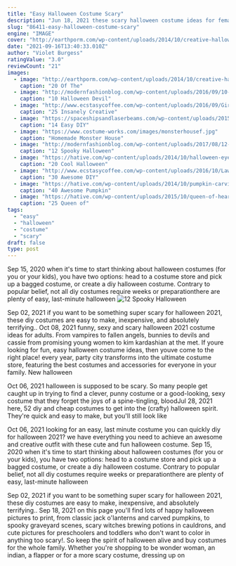 ```yaml
---
title: "Easy Halloween Costume Scary"
description: "Jun 18, 2021 these scary halloween costume ideas for females, males, teens and couples will creep out everyone. From monsters, witches and zombies to your favorite horror movie villains, these scary costume"
slug: "86411-easy-halloween-costume-scary"
engine: "IMAGE"
cover: "http://earthporm.com/wp-content/uploads/2014/10/creative-halloween-make-up-ideas-6__605.jpg"
date: "2021-09-16T13:40:33.010Z"
author: "Violet Burgess"
ratingValue: "3.0"
reviewCount: "21"
images:
  - image: "http://earthporm.com/wp-content/uploads/2014/10/creative-halloween-make-up-ideas-6__605.jpg"
    caption: "20 Of The"
  - image: "http://modernfashionblog.com/wp-content/uploads/2016/09/10-Halloween-Devil-Makeup-Ideas-For-Girls-Women-2016-2.jpg"
    caption: "10 Halloween Devil"
  - image: "http://www.ecstasycoffee.com/wp-content/uploads/2016/09/Girls-Halloween-Costumes-17.jpg"
    caption: "25 Insanely Creative"
  - image: "https://spaceshipsandlaserbeams.com/wp-content/uploads/2015/09/halloween-craft-ideas-1.jpg"
    caption: "14 Easy DIY"
  - image: "https://www.costume-works.com/images/monsterhousef.jpg"
    caption: "Homemade Monster House"
  - image: "http://modernfashionblog.com/wp-content/uploads/2017/08/12-Spooky-Halloween-Devil-Makeup-Ideas-For-Girls-Women-2017-8.jpg"
    caption: "12 Spooky Halloween"
  - image: "https://hative.com/wp-content/uploads/2014/10/halloween-eye-makeup/13-halloween-eye-makeup-ideas.jpg"
    caption: "20 Cool Halloween"
  - image: "http://www.ecstasycoffee.com/wp-content/uploads/2016/10/Lawn-Ghosts.jpg"
    caption: "30 Awesome DIY"
  - image: "https://hative.com/wp-content/uploads/2014/10/pumpkin-carving-ideas/35-witchy-pumpkin.jpg"
    caption: "40 Awesome Pumpkin"
  - image: "https://hative.com/wp-content/uploads/2015/10/queen-of-hearts-costume-ideas/1-17-queen-of-hearts-costume-ideas-and-diy-tutorials.jpg"
    caption: "25 Queen of"
tags:
  - "easy"
  - "halloween"
  - "costume"
  - "scary"
draft: false
type: post
---
```


Sep 15, 2020 when it's time to start thinking about halloween costumes (for you or your kids), you have two options: head to a costume store and pick up a bagged costume, or create a diy halloween costume. Contrary to popular belief, not all diy costumes require weeks or preparationthere are plenty of easy, last-minute halloween
![12 Spooky Halloween](http://modernfashionblog.com/wp-content/uploads/2017/08/12-Spooky-Halloween-Devil-Makeup-Ideas-For-Girls-Women-2017-8.jpg "12 Spooky Halloween")

Sep 02, 2021 if you want to be something super scary for halloween 2021, these diy costumes are easy to make, inexpensive, and absolutely terrifying.. Oct 08, 2021 funny, sexy and scary halloween 2021 costume ideas for adults. From vampires to fallen angels, bunnies to devils and cassie from promising young women to kim kardashian at the met. If youre looking for fun, easy halloween costume ideas, then youve come to the right place! every year, party city transforms into the ultimate costume store, featuring the best costumes and accessories for everyone in your family. New halloween
<!--inArticleAds-->

<!--galleryOne-->

Oct 06, 2021 halloween is supposed to be scary. So many people get caught up in trying to find a clever, punny costume or a good-looking, sexy costume that they forget the joys of a spine-tingling, bloodJul 28, 2021 here, 52 diy and cheap costumes to get into the (crafty) halloween spirit. They're quick and easy to make, but you'll still look like
<!--inArticleAds-->

<!--galleryTwo-->

Oct 06, 2021 looking for an easy, last minute costume you can quickly diy for halloween 2021? we have everything you need to achieve an awesome and creative outfit with these cute and fun halloween costume. Sep 15, 2020 when it's time to start thinking about halloween costumes (for you or your kids), you have two options: head to a costume store and pick up a bagged costume, or create a diy halloween costume. Contrary to popular belief, not all diy costumes require weeks or preparationthere are plenty of easy, last-minute halloween
<!--galleryThree-->

Sep 02, 2021 if you want to be something super scary for halloween 2021, these diy costumes are easy to make, inexpensive, and absolutely terrifying.. Sep 18, 2021 on this page you'll find lots of happy halloween pictures to print, from classic jack o'lanterns and carved pumpkins, to spooky graveyard scenes, scary witches brewing potions in cauldrons, and cute pictures for preschoolers and toddlers who don't want to color in anything too scary!. So keep the spirit of halloween alive and buy costumes for the whole family. Whether you're shopping to be wonder woman, an indian, a flapper or for a more scary costume, dressing up on
